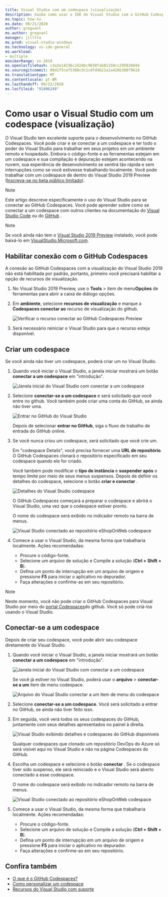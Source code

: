 ```yaml
---
title: Visual Studio com um codespace (visualização)
description: Saiba como usar o IDE do Visual Studio com o GitHub Codespaces para o desenvolvimento do Windows.
ms.topic: how-to
ms.date: 09/21/2020
author: gregvanl
ms.author: gregvanl
manager: jillfra
ms.prod: visual-studio-windows
ms.technology: vs-ide-general
ms.workload:
- multiple
monikerRange: vs-2019
ms.openlocfilehash: c3a2e14236c2d24bc9650fab81150cc295826844
ms.sourcegitcommit: 09d1f5cef5360cdc1cdfd4b22a1a426b38079618
ms.translationtype: MT
ms.contentlocale: pt-BR
ms.lasthandoff: 09/22/2020
ms.locfileid: "91006248"
---
```

# <a name="how-to-use-visual-studio-with-a-codespace-preview"></a>Como usar o Visual Studio com um codespace (visualização)

O Visual Studio tem excelente suporte para o desenvolvimento no GitHub Codespaces. Você pode criar e se conectar a um codespace e ter todo o poder do Visual Studio para trabalhar em seus projetos em um ambiente remoto e hospedado. Embora o código-fonte e as ferramentas estejam em um codespace e sua compilação e depuração estejam acontecendo na nuvem, sua experiência de desenvolvimento se sentirá tão rápida e sem interrupções como se você estivesse trabalhando localmente. Você pode trabalhar com um codespace de dentro do Visual Studio 2019 Preview ([Inscreva-se no beta público limitado](https://github.com/features/codespaces/signup-vs)).

> [!NOTE]
> Este artigo descreve especificamente o uso do Visual Studio para se conectar ao GitHub Codespaces. Você pode aprender sobre como se conectar a um codespace com outros clientes na documentação do [Visual Studio Code](https://docs.github.com/github/developing-online-with-codespaces/connecting-to-your-codespace-from-visual-studio-code) ou do [GitHub](https://docs.github.com/github/developing-online-with-codespaces/developing-in-a-codespace) .

> [!NOTE]
> Se você ainda não tem o [Visual Studio 2019 Preview](https://aka.ms/vspreview) instalado, você pode baixá-lo em [VisualStudio.Microsoft.com](https://aka.ms/vspreview).

## <a name="enable-connect-to-github-codespaces"></a>Habilitar conexão com o GitHub Codespaces

A conexão ao GitHub Codespaces com a visualização do Visual Studio 2019 não está habilitada por padrão, portanto, primeiro você precisará habilitar a opção de recursos de visualização.

1. No Visual Studio 2019 Preview, use o **Tools**  >  item de menu**Opções** de ferramentas para abrir a caixa de diálogo opções.

2. Em **ambiente**, selecione **recursos de visualização** e marque a **Codespaces conectar ao** recurso de visualização do github.

   ![Verificar o recurso conectar ao GitHub Codespaces Preview](media/connect-to-github-codespaces-preview-feature.png)

3. Será necessário reiniciar o Visual Studio para que o recurso esteja disponível.

## <a name="create-a-codespace"></a>Criar um codespace

Se você ainda não tiver um codespace, poderá criar um no Visual Studio.

1. Quando você iniciar o Visual Studio, a janela iniciar mostrará um botão **conectar a um codespace** em "introdução".

   ![Janela inicial do Visual Studio com conectar a um codespace](media/visual-studio-start-window.png)

2. Selecione **conectar-se a um codespace** e será solicitado que você entre no github. Você também pode criar uma conta do GitHub, se ainda não tiver uma.

   ![Entrar no GitHub do Visual Studio](media/visual-studio-sign-in-to-github.png)

   Depois de selecionar **entrar no GitHub**, siga o fluxo de trabalho de entrada do GitHub online.

3. Se você nunca criou um codespace, será solicitado que você crie um.

   Em "codespace Details", você precisa fornecer uma **URL de repositório**. O GitHub Codespaces clonará o repositório especificado em seu codespace quando ele for criado.

   Você também pode modificar o **tipo de instância** e **suspender após** o tempo limite por meio de seus menus suspensos. Depois de definir os detalhes do codespace, selecione o botão **criar e conectar** .

   ![Detalhes do Visual Studio codespace](media/visual-studio-codespace-details.png)

   O GitHub Codespaces começará a preparar o codespace e abrirá o Visual Studio, uma vez que o codespace estiver pronto.

   O nome do codespace será exibido no indicador remoto na barra de menus.

   ![Visual Studio conectado ao repositório eShopOnWeb codespace](media/visual-studio-eshoponweb-codespace.png)

4. Comece a usar o Visual Studio, da mesma forma que trabalharia localmente. Ações recomendadas:

   * Procure o código-fonte.
   * Selecione um arquivo de solução e Compile a solução (**Ctrl + Shift + B**).
   * Defina um ponto de interrupção em um arquivo de origem e pressione **F5** para iniciar o aplicativo no depurador.
   * Faça alterações e confirme-as em seu repositório.   

> [!NOTE]
> Neste momento, você não pode criar o GitHub Codespaces para Visual Studio por meio do [portal Codespaces](https://github.com/codespaces)do github. Você só pode criá-los usando o Visual Studio.

## <a name="connect-to-a-codespace"></a>Conectar-se a um codespace

Depois de criar seu codespace, você pode abrir seu codespace diretamente do Visual Studio.

1. Quando você iniciar o Visual Studio, a janela iniciar mostrará um botão **conectar a um codespace** em "introdução".

   ![Janela inicial do Visual Studio com conectar a um codespace](media/visual-studio-start-window.png)

   Se você já estiver no Visual Studio, poderá usar o **arquivo**  >  **conectar-se a um** item de menu codespace.

   ![Arquivo do Visual Studio conectar a um item de menu do codespace](media/visual-studio-file-connect-to-codespace.png)

2. Selecione **conectar-se a um codespace**. Você será solicitado a entrar no GitHub, se ainda não tiver feito isso.

3. Em seguida, você verá todos os seus codespaces do GitHub, juntamente com seus detalhes apresentados no painel à direita.

   ![Visual Studio exibindo detalhes e codespaces do GitHub disponíveis](media/visual-studio-connect-codespace.png)

   Qualquer codespaces que clonado um repositório DevOps do Azure só será visível aqui no Visual Studio e não na página Codespaces do GitHub.

4. Escolha um codespace e selecione o botão **conectar** . Se o codespace tiver sido suspenso, ele será reiniciado e o Visual Studio será aberto conectado a esse codespace.

   O nome do codespace será exibido no indicador remoto na barra de menus.

   ![Visual Studio conectado ao repositório eShopOnWeb codespace](media/visual-studio-eshoponweb-codespace.png)

5. Comece a usar o Visual Studio, da mesma forma que trabalharia localmente. Ações recomendadas:

   * Procure o código-fonte.
   * Selecione um arquivo de solução e Compile a solução (**Ctrl + Shift + B**).
   * Defina um ponto de interrupção em um arquivo de origem e pressione **F5** para iniciar o aplicativo no depurador.
   * Faça alterações e confirme-as em seu repositório.

<!-- TBD ## Suspend a codespace -->

<!-- TBD ## Disconnect from a codespace -->

## <a name="see-also"></a>Confira também

* [O que é o GitHub Codespaces?](codespaces-overview.md)
* [Como personalizar um codespace](customize-codespaces.md)
* [Recursos do Visual Studio com suporte](supported-features-codespaces.md)
